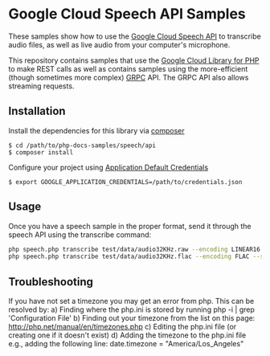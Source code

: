 # Google Cloud Speech API Samples

These samples show how to use the [Google Cloud Speech API][speech-api]
to transcribe audio files, as well as live audio from your computer's
microphone.

This repository contains samples that use the [Google Cloud
Library for PHP][google-cloud-php] to make REST calls as well as
contains samples using the more-efficient (though sometimes more
complex) [GRPC][grpc] API. The GRPC API also allows streaming requests.

## Installation

Install the dependencies for this library via [composer](https://getcomposer.org)

    $ cd /path/to/php-docs-samples/speech/api
    $ composer install

Configure your project using [Application Default Credentials][adc]

    $ export GOOGLE_APPLICATION_CREDENTIALS=/path/to/credentials.json

## Usage

Once you have a speech sample in the proper format, send it through the speech
API using the transcribe command:

```sh
php speech.php transcribe test/data/audio32KHz.raw --encoding LINEAR16 --sample-rate 32000
php speech.php transcribe test/data/audio32KHz.flac --encoding FLAC --sample-rate 32000 --async

```
## Troubleshooting

If you have not set a timezone you may get an error from php. This can be resolved by:
a) Finding where the php.ini is stored by running php -i | grep 'Configuration File'
b) Finding out your timezone from the list on this page: http://php.net/manual/en/timezones.php
c) Editing the php.ini file (or creating one if it doesn't exist)
d) Adding the timezone to the php.ini file e.g., adding the following line: date.timezone = "America/Los_Angeles"

[speech-api]: http://cloud.google.com/speech
[google-cloud-php]: https://googlecloudplatform.github.io/google-cloud-php/
[choose-encoding]: https://cloud.google.com/speech/docs/best-practices#choosing_an_audio_encoding
[sox]: http://sox.sourceforge.net/
[grpc]: http://grpc.io
[adc]: https://developers.google.com/identity/protocols/application-default-credentials
